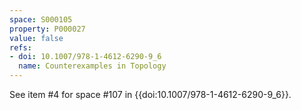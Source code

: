 ```yaml
---
space: S000105
property: P000027
value: false
refs:
- doi: 10.1007/978-1-4612-6290-9_6
  name: Counterexamples in Topology
---
```


See item #4 for space #107 in {{doi:10.1007/978-1-4612-6290-9_6}}.
